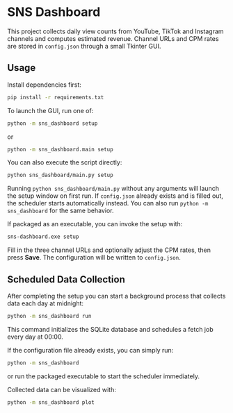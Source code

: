 # SNS Dashboard

This project collects daily view counts from YouTube, TikTok and Instagram channels and computes estimated revenue. Channel URLs and CPM rates are stored in `config.json` through a small Tkinter GUI.

## Usage

Install dependencies first:

```bash
pip install -r requirements.txt
```

To launch the GUI, run one of:

```bash
python -m sns_dashboard setup
```

or

```bash
python -m sns_dashboard.main setup
```

You can also execute the script directly:

```bash
python sns_dashboard/main.py setup
```

Running `python sns_dashboard/main.py` without any arguments will launch the setup window on first run. If `config.json` already exists and is filled out, the scheduler starts automatically instead. You can also run `python -m sns_dashboard` for the same behavior.

If packaged as an executable, you can invoke the setup with:

```bash
sns-dashboard.exe setup
```

Fill in the three channel URLs and optionally adjust the CPM rates, then press **Save**. The configuration will be written to `config.json`.

## Scheduled Data Collection

After completing the setup you can start a background process that collects data each day at midnight:

```bash
python -m sns_dashboard run
```

This command initializes the SQLite database and schedules a fetch job every day at 00:00.

If the configuration file already exists, you can simply run:

```bash
python -m sns_dashboard
```

or run the packaged executable to start the scheduler immediately.

Collected data can be visualized with:

```bash
python -m sns_dashboard plot
```
